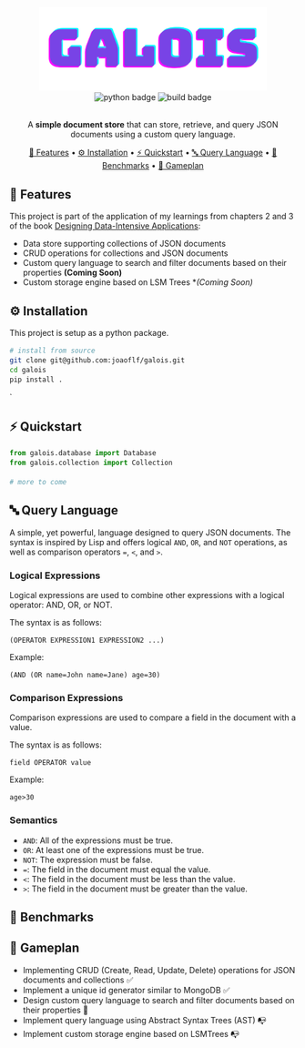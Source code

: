 <div align="center">
    <img alt="Galois Logo" src="./assets/galois.png" alt="Logo" width="400">
</div>
<div align="center">
    <img alt="python badge" src="https://img.shields.io/badge/python-3.10-blue.svg">
    <img alt="build badge" src="https://github.com/joaoflf/galois/actions/workflows/build.yml/badge.svg">
    </br></br>

A **simple document store** that can store, retrieve, and query JSON documents using a custom query language.

[🎯 Features](#-features) •
[⚙️ Installation](#️-installation) •
[⚡️ Quickstart](#️-quickstart) •
[🔤 Query Language](#-query-language) •
[🤖 Benchmarks](#-benchmarks) •
[🏈 Gameplan](#-gameplan)


</div>

## 🎯 Features

This project is part of the application of my learnings from chapters 2 and 3 of the  book [Designing Data-Intensive Applications](https://www.oreilly.com/library/view/designing-data-intensive-applications/9781491903063/):

* Data store supporting collections of JSON documents
* CRUD operations for collections and JSON documents
* Custom query language to search and filter documents based on their properties **(Coming Soon)**
* Custom storage engine based on LSM Trees **(Coming Soon)*
 

## ⚙️ Installation

This project is setup as a python package.
```bash
# install from source
git clone git@github.com:joaoflf/galois.git
cd galois 
pip install .
```
`
## ⚡️ Quickstart

```python
from galois.database import Database
from galois.collection import Collection

# more to come
```

## 🔤 Query Language
A simple, yet powerful, language designed to query JSON documents. The syntax is inspired by Lisp and offers logical `AND`, `OR`, and `NOT` operations, as well as comparison operators `=`, `<`, and `>`.

### Logical Expressions
Logical expressions are used to combine other expressions with a logical operator: AND, OR, or NOT.

The syntax is as follows:
```
(OPERATOR EXPRESSION1 EXPRESSION2 ...)
````

Example:
```
(AND (OR name=John name=Jane) age=30)
```

### Comparison Expressions
Comparison expressions are used to compare a field in the document with a value.

The syntax is as follows:
```
field OPERATOR value
```

Example:
```
age>30
```

### Semantics

* `AND`: All of the expressions must be true.
* `OR`: At least one of the expressions must be true.
* `NOT`: The expression must be false.
* `=`: The field in the document must equal the value.
* `<`: The field in the document must be less than the value.
* `>`: The field in the document must be greater than the value.

## 🤖 Benchmarks

## 🏈 Gameplan

* Implementing CRUD (Create, Read, Update, Delete) operations for JSON documents and collections ✅
* Implement a unique id generator similar to MongoDB ✅
* Design custom query language to search and filter documents based on their properties 🔄 
* Implement query language using Abstract Syntax Trees (AST) 📭
* Implement custom storage engine based on LSMTrees 📭
